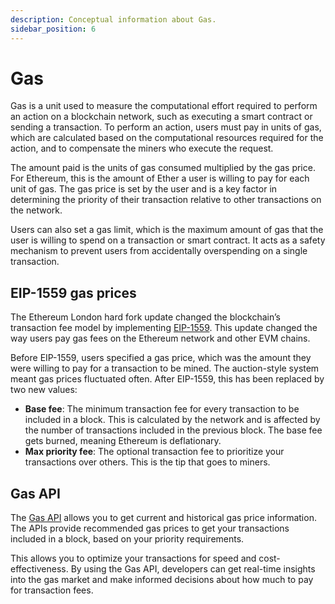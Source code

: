```yaml
---
description: Conceptual information about Gas.
sidebar_position: 6
---
```


# Gas

Gas is a unit used to measure the computational effort required to perform an action on a blockchain network, such as
executing a smart contract or sending a transaction. To perform an action, users must pay in units of gas, which are
calculated based on the computational resources required for the action, and to compensate the miners who execute the
request.

The amount paid is the units of gas consumed multiplied by the gas price. For Ethereum, this is the
amount of Ether a user is willing to pay for each unit of gas. The gas price is set by the user and is a key factor in
determining the priority of their transaction relative to other transactions on the network.

Users can also set a gas limit, which is the maximum amount of gas that the user is willing to spend on a transaction or
smart contract. It acts as a safety mechanism to prevent users from accidentally overspending on a single transaction.

## EIP-1559 gas prices

The Ethereum London hard fork update changed the blockchain’s transaction fee model by implementing
[EIP-1559](https://eips.ethereum.org/EIPS/eip-1559). This update changed the way users pay gas fees on the Ethereum
network and other EVM chains.

Before EIP-1559, users specified a gas price, which was the amount they were willing to pay for a transaction to be mined.
The auction-style system meant gas prices fluctuated often. After EIP-1559, this has been replaced by two new values:

- **Base fee**: The minimum transaction fee for every transaction to be included in a block. This is calculated by the network
  and is affected by the number of transactions included in the previous block. The base fee gets burned, meaning
  Ethereum is deflationary.
- **Max priority fee**: The optional transaction fee to prioritize your transactions over others. This is the tip that goes
  to miners.

## Gas API

The [Gas API](../reference/gas-api/index.md) allows you to get current and historical gas price information.
The APIs provide recommended gas prices to get your transactions included in a block, based on your priority requirements.

This allows you to optimize your transactions for speed and cost-effectiveness. By using the Gas API, developers
can get real-time insights into the gas market and make informed decisions about how much to pay for transaction fees.
